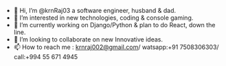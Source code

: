 - 👋 Hi, I’m @krnRaj03 a software engineer, husband & dad.
- 👀 I’m interested in new technologies, coding & console gaming.
- 🌱 I’m currently working on Django/Python & plan to do React, down the line.
- 💞️ I’m looking to collaborate on new Innovative ideas.
- 📫 How to reach me : krnraj002@gmail.com/ watsapp:+91 7508306303/ call:+994 55 671 4945

<!---
krnRaj03/krnRaj03 is a ✨ special ✨ repository because its `README.md` (this file) appears on your GitHub profile.
You can click the Preview link to take a look at your changes.
--->

